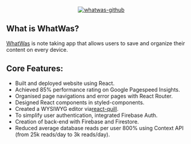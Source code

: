 <div align="center">
  <br>
  <a href="https://whatwas.app" target="_blank" rel="noopener noreferrer" aria-label="whatwas"><img src="https://i.ibb.co/w6wDWt2/whatwas-github.jpg" alt="whatwas-github"></a>
</div>

## What is WhatWas?

[WhatWas](https://whatwas.app) is note taking app that allows users to save and organize their content on every device.

## Core Features:

- Built and deployed website using React.
- Achieved 85% performance rating on Google Pagespeed Insights.
- Organised page navigations and error pages with React Router.
- Designed React components in styled-components.
- Created a WYSIWYG editor via[react-quill](https://github.com/zenoamaro/react-quill).
- To simplify user authentication, integrated Firebase Auth.
- Creation of back-end with Firebase and Firestore.
- Reduced average database reads per user 800% using Context API (from 25k reads/day to 3k reads/day).
